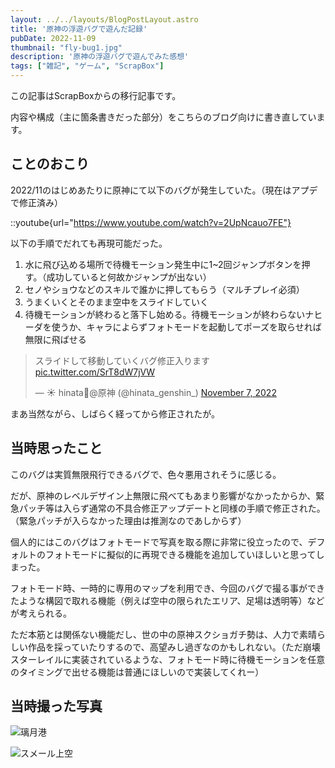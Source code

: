 ```yaml
---
layout: ../../layouts/BlogPostLayout.astro
title: '原神の浮遊バグで遊んだ記録'
pubDate: 2022-11-09
thumbnail: "fly-bug1.jpg"
description: '原神の浮遊バグで遊んでみた感想'
tags: ["雑記", "ゲーム", "ScrapBox"]
---
```


この記事はScrapBoxからの移行記事です。

内容や構成（主に箇条書きだった部分）をこちらのブログ向けに書き直しています。

## ことのおこり

2022/11のはじめあたりに原神にて以下のバグが発生していた。（現在はアプデで修正済み）

::youtube{url="https://www.youtube.com/watch?v=2UpNcauo7FE"}


以下の手順でだれても再現可能だった。

1. 水に飛び込める場所で待機モーション発生中に1~2回ジャンプボタンを押す。（成功していると何故かジャンプが出ない）
2. セノやショウなどのスキルで誰かに押してもらう（マルチプレイ必須）
3. うまくいくとそのまま空中をスライドしていく
4. 待機モーションが終わると落下し始める。待機モーションが終わらないナヒーダを使うか、キャラによらずフォトモードを起動してポーズを取らせれば無限に飛ばせる

<blockquote class="twitter-tweet"><p lang="ja" dir="ltr">スライドして移動していくバグ修正入ります <a href="https://t.co/SrT8dW7jVW">pic.twitter.com/SrT8dW7jVW</a></p>&mdash; ☀️ hinata🌸@原神 (@hinata_genshin_) <a href="https://twitter.com/hinata_genshin_/status/1589548973857329154?ref_src=twsrc%5Etfw">November 7, 2022</a></blockquote> <script async src="https://platform.twitter.com/widgets.js" charset="utf-8"></script>

まあ当然ながら、しばらく経ってから修正されたが。

## 当時思ったこと

このバグは実質無限飛行できるバグで、色々悪用されそうに感じる。

だが、原神のレベルデザイン上無限に飛べてもあまり影響がなかったからか、緊急パッチ等は入らず通常の不具合修正アップデートと同様の手順で修正された。（緊急パッチが入らなかった理由は推測なのであしからず）

個人的にはこのバグはフォトモードで写真を取る際に非常に役立ったので、デフォルトのフォトモードに擬似的に再現できる機能を追加していほしいと思ってしまった。

フォトモード時、一時的に専用のマップを利用でき、今回のバグで撮る事ができたような構図で取れる機能（例えば空中の限られたエリア、足場は透明等）などが考えられる。

ただ本筋とは関係ない機能だし、世の中の原神スクショガチ勢は、人力で素晴らしい作品を採っていたりするので、高望みし過ぎなのかもしれない。（ただ崩壊スターレイルに実装されているような、フォトモード時に待機モーションを任意のタイミングで出せる機能は普通にほしいので実装してくれー）

## 当時撮った写真

![璃月港](https://image.r2.cloudflare.wgdp.dev/fly-bug2.jpg)

![スメール上空](https://image.r2.cloudflare.wgdp.dev/fly-bug3.jpg)